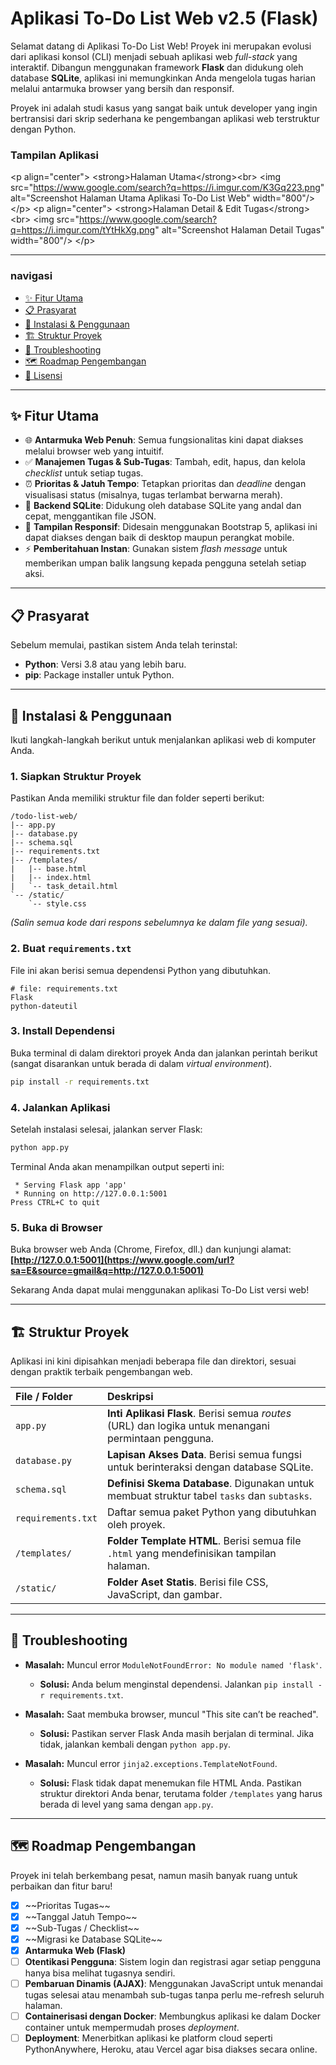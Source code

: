 # Aplikasi To-Do List Web v2.5 (Flask)

Selamat datang di Aplikasi To-Do List Web\! Proyek ini merupakan evolusi dari aplikasi konsol (CLI) menjadi sebuah aplikasi web *full-stack* yang interaktif. Dibangun menggunakan framework **Flask** dan didukung oleh database **SQLite**, aplikasi ini memungkinkan Anda mengelola tugas harian melalui antarmuka browser yang bersih dan responsif.

Proyek ini adalah studi kasus yang sangat baik untuk developer yang ingin bertransisi dari skrip sederhana ke pengembangan aplikasi web terstruktur dengan Python.

### Tampilan Aplikasi

\<p align="center"\>
\<strong\>Halaman Utama\</strong\>\<br\>
\<img src="https://www.google.com/search?q=https://i.imgur.com/K3Gq223.png" alt="Screenshot Halaman Utama Aplikasi To-Do List Web" width="800"/\>
\</p\>
\<p align="center"\>
\<strong\>Halaman Detail & Edit Tugas\</strong\>\<br\>
\<img src="https://www.google.com/search?q=https://i.imgur.com/tYtHkXg.png" alt="Screenshot Halaman Detail Tugas" width="800"/\>
\</p\>

-----

### navigasi

  * [✨ Fitur Utama](https://www.google.com/search?q=%23-fitur-utama)
  * [📋 Prasyarat](https://www.google.com/search?q=%23-prasyarat)
  * [🚀 Instalasi & Penggunaan](https://www.google.com/search?q=%23-instalasi--penggunaan)
  * [🏗️ Struktur Proyek](https://www.google.com/search?q=%23%EF%B8%8F-struktur-proyek)
  * [🤔 Troubleshooting](https://www.google.com/search?q=%23-troubleshooting)
  * [🗺️ Roadmap Pengembangan](https://www.google.com/search?q=%23%EF%B8%8F-roadmap-pengembangan)
  * [📜 Lisensi](https://www.google.com/search?q=%23-lisensi)

-----

## ✨ Fitur Utama

  * 🌐 **Antarmuka Web Penuh**: Semua fungsionalitas kini dapat diakses melalui browser web yang intuitif.
  * ✅ **Manajemen Tugas & Sub-Tugas**: Tambah, edit, hapus, dan kelola *checklist* untuk setiap tugas.
  * ⏰ **Prioritas & Jatuh Tempo**: Tetapkan prioritas dan *deadline* dengan visualisasi status (misalnya, tugas terlambat berwarna merah).
  * 💾 **Backend SQLite**: Didukung oleh database SQLite yang andal dan cepat, menggantikan file JSON.
  * 🎨 **Tampilan Responsif**: Didesain menggunakan Bootstrap 5, aplikasi ini dapat diakses dengan baik di desktop maupun perangkat mobile.
  * ⚡ **Pemberitahuan Instan**: Gunakan sistem *flash message* untuk memberikan umpan balik langsung kepada pengguna setelah setiap aksi.

-----

## 📋 Prasyarat

Sebelum memulai, pastikan sistem Anda telah terinstal:

  * **Python**: Versi 3.8 atau yang lebih baru.
  * **pip**: Package installer untuk Python.

-----

## 🚀 Instalasi & Penggunaan

Ikuti langkah-langkah berikut untuk menjalankan aplikasi web di komputer Anda.

### 1\. Siapkan Struktur Proyek

Pastikan Anda memiliki struktur file dan folder seperti berikut:

```
/todo-list-web/
|-- app.py
|-- database.py
|-- schema.sql
|-- requirements.txt
|-- /templates/
|   |-- base.html
|   |-- index.html
|   `-- task_detail.html
`-- /static/
    `-- style.css
```

*(Salin semua kode dari respons sebelumnya ke dalam file yang sesuai).*

### 2\. Buat `requirements.txt`

File ini akan berisi semua dependensi Python yang dibutuhkan.

```
# file: requirements.txt
Flask
python-dateutil
```

### 3\. Install Dependensi

Buka terminal di dalam direktori proyek Anda dan jalankan perintah berikut (sangat disarankan untuk berada di dalam *virtual environment*).

```bash
pip install -r requirements.txt
```

### 4\. Jalankan Aplikasi

Setelah instalasi selesai, jalankan server Flask:

```bash
python app.py
```

Terminal Anda akan menampilkan output seperti ini:

```
 * Serving Flask app 'app'
 * Running on http://127.0.0.1:5001
Press CTRL+C to quit
```

### 5\. Buka di Browser

Buka browser web Anda (Chrome, Firefox, dll.) dan kunjungi alamat:
**[http://127.0.0.1:5001](https://www.google.com/url?sa=E&source=gmail&q=http://127.0.0.1:5001)**

Sekarang Anda dapat mulai menggunakan aplikasi To-Do List versi web\!

-----

## 🏗️ Struktur Proyek

Aplikasi ini kini dipisahkan menjadi beberapa file dan direktori, sesuai dengan praktik terbaik pengembangan web.

| File / Folder | Deskripsi |
| :--- | :--- |
| `app.py` | **Inti Aplikasi Flask**. Berisi semua *routes* (URL) dan logika untuk menangani permintaan pengguna. |
| `database.py`| **Lapisan Akses Data**. Berisi semua fungsi untuk berinteraksi dengan database SQLite. |
| `schema.sql` | **Definisi Skema Database**. Digunakan untuk membuat struktur tabel `tasks` dan `subtasks`. |
| `requirements.txt`| Daftar semua paket Python yang dibutuhkan oleh proyek. |
| `/templates/` | **Folder Template HTML**. Berisi semua file `.html` yang mendefinisikan tampilan halaman. |
| `/static/` | **Folder Aset Statis**. Berisi file CSS, JavaScript, dan gambar. |

-----

## 🤔 Troubleshooting

  * **Masalah:** Muncul error `ModuleNotFoundError: No module named 'flask'`.

      * **Solusi:** Anda belum menginstal dependensi. Jalankan `pip install -r requirements.txt`.

  * **Masalah:** Saat membuka browser, muncul "This site can’t be reached".

      * **Solusi:** Pastikan server Flask Anda masih berjalan di terminal. Jika tidak, jalankan kembali dengan `python app.py`.

  * **Masalah:** Muncul error `jinja2.exceptions.TemplateNotFound`.

      * **Solusi:** Flask tidak dapat menemukan file HTML Anda. Pastikan struktur direktori Anda benar, terutama folder `/templates` yang harus berada di level yang sama dengan `app.py`.

-----

## 🗺️ Roadmap Pengembangan

Proyek ini telah berkembang pesat, namun masih banyak ruang untuk perbaikan dan fitur baru\!

  - [x] \~\~Prioritas Tugas\~\~
  - [x] \~\~Tanggal Jatuh Tempo\~\~
  - [x] \~\~Sub-Tugas / Checklist\~\~
  - [x] \~\~Migrasi ke Database SQLite\~\~
  - [x] **Antarmuka Web (Flask)**
  - [ ] **Otentikasi Pengguna**: Sistem login dan registrasi agar setiap pengguna hanya bisa melihat tugasnya sendiri.
  - [ ] **Pembaruan Dinamis (AJAX)**: Menggunakan JavaScript untuk menandai tugas selesai atau menambah sub-tugas tanpa perlu me-refresh seluruh halaman.
  - [ ] **Containerisasi dengan Docker**: Membungkus aplikasi ke dalam Docker container untuk mempermudah proses *deployment*.
  - [ ] **Deployment**: Menerbitkan aplikasi ke platform cloud seperti PythonAnywhere, Heroku, atau Vercel agar bisa diakses secara online.
